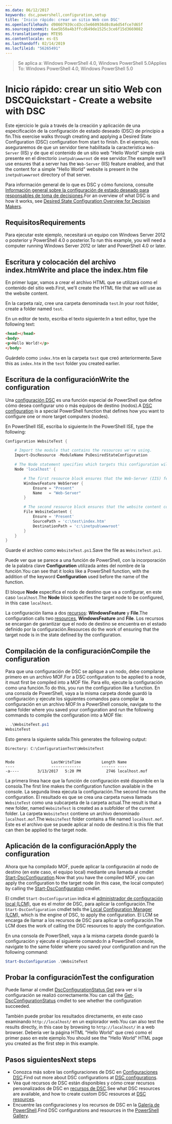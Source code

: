 ```yaml
---
ms.date: 06/12/2017
keywords: dsc,powershell,configuration,setup
title: 'Inicio rápido: crear un sitio Web con DSC'
ms.openlocfilehash: d98607939ccd3cc5e660936d8c0a6d54fce7d65f
ms.sourcegitcommit: 6ae5b50a4b3ffcd649de1525c3ce6f15d3669082
ms.translationtype: MTE95
ms.contentlocale: es-ES
ms.lasthandoff: 02/14/2019
ms.locfileid: "56265491"
---
```

> <span data-ttu-id="18723-103">Se aplica a: Windows PowerShell 4.0, Windows PowerShell 5.0</span><span class="sxs-lookup"><span data-stu-id="18723-103">Applies To: Windows PowerShell 4.0, Windows PowerShell 5.0</span></span>

# <a name="quickstart---create-a-website-with-dsc"></a><span data-ttu-id="18723-104">Inicio rápido: crear un sitio Web con DSC</span><span class="sxs-lookup"><span data-stu-id="18723-104">Quickstart - Create a website with DSC</span></span>

<span data-ttu-id="18723-105">Este ejercicio le guía a través de la creación y aplicación de una especificación de la configuración de estado deseado (DSC) de principio a fin.</span><span class="sxs-lookup"><span data-stu-id="18723-105">This exercise walks through creating and applying a Desired State Configuration (DSC) configuration from start to finish.</span></span>
<span data-ttu-id="18723-106">En el ejemplo, nos aseguraremos de que un servidor tiene habilitada la característica `Web-Server` (IIS) y de que el contenido de un sitio web "Hello World" simple está presente en el directorio `inetpub\wwwroot` de ese servidor.</span><span class="sxs-lookup"><span data-stu-id="18723-106">The example we'll use ensures that a server has the `Web-Server` (IIS) feature enabled, and that the content for a simple "Hello World" website is present in the `inetpub\wwwroot` directory of that server.</span></span>

<span data-ttu-id="18723-107">Para información general de lo que es DSC y cómo funciona, consulte [Información general sobre la configuración de estado deseado para responsables de toma de decisiones](../overview/decisionMaker.md).</span><span class="sxs-lookup"><span data-stu-id="18723-107">For an overview of what DSC is and how it works, see [Desired State Configuration Overview for Decision Makers](../overview/decisionMaker.md).</span></span>

## <a name="requirements"></a><span data-ttu-id="18723-108">Requisitos</span><span class="sxs-lookup"><span data-stu-id="18723-108">Requirements</span></span>

<span data-ttu-id="18723-109">Para ejecutar este ejemplo, necesitará un equipo con Windows Server 2012 o posterior y PowerShell 4.0 o posterior.</span><span class="sxs-lookup"><span data-stu-id="18723-109">To run this example, you will need a computer running Windows Server 2012 or later and PowerShell 4.0 or later.</span></span>

## <a name="write-and-place-the-indexhtm-file"></a><span data-ttu-id="18723-110">Escritura y colocación del archivo index.htm</span><span class="sxs-lookup"><span data-stu-id="18723-110">Write and place the index.htm file</span></span>

<span data-ttu-id="18723-111">En primer lugar, vamos a crear el archivo HTML que se utilizará como el contenido del sitio web.</span><span class="sxs-lookup"><span data-stu-id="18723-111">First, we'll create the HTML file that we will use as the website content.</span></span>

<span data-ttu-id="18723-112">En la carpeta raíz, cree una carpeta denominada `test`.</span><span class="sxs-lookup"><span data-stu-id="18723-112">In your root folder, create a folder named `test`.</span></span>

<span data-ttu-id="18723-113">En un editor de texto, escriba el texto siguiente:</span><span class="sxs-lookup"><span data-stu-id="18723-113">In a text editor, type the following text:</span></span>

```html
<head></head>
<body>
<p>Hello World!</p>
</body>
```

<span data-ttu-id="18723-114">Guárdelo como `index.htm` en la carpeta `test` que creó anteriormente.</span><span class="sxs-lookup"><span data-stu-id="18723-114">Save this as `index.htm` in the `test` folder you created earlier.</span></span>

## <a name="write-the-configuration"></a><span data-ttu-id="18723-115">Escritura de la configuración</span><span class="sxs-lookup"><span data-stu-id="18723-115">Write the configuration</span></span>

<span data-ttu-id="18723-116">Una [configuración DSC](../configurations/configurations.md) es una función especial de PowerShell que define cómo desea configurar uno o más equipos de destino (nodos).</span><span class="sxs-lookup"><span data-stu-id="18723-116">A [DSC configuration](../configurations/configurations.md) is a special PowerShell function that defines how you want to configure one or more target computers (nodes).</span></span>

<span data-ttu-id="18723-117">En PowerShell ISE, escriba lo siguiente:</span><span class="sxs-lookup"><span data-stu-id="18723-117">In the PowerShell ISE, type the following:</span></span>

```powershell
Configuration WebsiteTest {

    # Import the module that contains the resources we're using.
    Import-DscResource -ModuleName PsDesiredStateConfiguration

    # The Node statement specifies which targets this configuration will be applied to.
    Node 'localhost' {

        # The first resource block ensures that the Web-Server (IIS) feature is enabled.
        WindowsFeature WebServer {
            Ensure = "Present"
            Name   = "Web-Server"
        }

        # The second resource block ensures that the website content copied to the website root folder.
        File WebsiteContent {
            Ensure = 'Present'
            SourcePath = 'c:\test\index.htm'
            DestinationPath = 'c:\inetpub\wwwroot'
        }
    }
}
```

<span data-ttu-id="18723-118">Guarde el archivo como `WebsiteTest.ps1`.</span><span class="sxs-lookup"><span data-stu-id="18723-118">Save the file as `WebsiteTest.ps1`.</span></span>

<span data-ttu-id="18723-119">Puede ver que se parece a una función de PowerShell, con la incorporación de la palabra clave **Configuration** utilizada antes del nombre de la función.</span><span class="sxs-lookup"><span data-stu-id="18723-119">You can see that it looks like a PowerShell function, with the addition of the keyword **Configuration** used before the name of the function.</span></span>

<span data-ttu-id="18723-120">El bloque **Node** especifica el nodo de destino que va a configurar, en este caso `localhost`.</span><span class="sxs-lookup"><span data-stu-id="18723-120">The **Node** block specifies the target node to be configured, in this case `localhost`.</span></span>

<span data-ttu-id="18723-121">La configuración llama a dos [recursos](../resources/resources.md): **WindowsFeature** y **File**.</span><span class="sxs-lookup"><span data-stu-id="18723-121">The configuration calls two [resources](../resources/resources.md), **WindowsFeature** and **File**.</span></span>
<span data-ttu-id="18723-122">Los recursos se encargan de garantizar que el nodo de destino se encuentra en el estado definido por la configuración.</span><span class="sxs-lookup"><span data-stu-id="18723-122">Resources do the work of ensuring that the target node is in the state defined by the configuration.</span></span>

## <a name="compile-the-configuration"></a><span data-ttu-id="18723-123">Compilación de la configuración</span><span class="sxs-lookup"><span data-stu-id="18723-123">Compile the configuration</span></span>

<span data-ttu-id="18723-124">Para que una configuración de DSC se aplique a un nodo, debe compilarse primero en un archivo MOF.</span><span class="sxs-lookup"><span data-stu-id="18723-124">For a DSC configuration to be applied to a node, it must first be compiled into a MOF file.</span></span>
<span data-ttu-id="18723-125">Para ello, ejecute la configuración como una función.</span><span class="sxs-lookup"><span data-stu-id="18723-125">To do this, you run the configuration like a function.</span></span>
<span data-ttu-id="18723-126">En una consola de PowerShell, vaya a la misma carpeta donde guardó la configuración y ejecute los siguientes comandos para compilar la configuración en un archivo MOF:</span><span class="sxs-lookup"><span data-stu-id="18723-126">In a PowerShell console, navigate to the same folder where you saved your configuration and run the following commands to compile the configuration into a MOF file:</span></span>

```powershell
. .\WebsiteTest.ps1
WebsiteTest
```

<span data-ttu-id="18723-127">Esto genera la siguiente salida:</span><span class="sxs-lookup"><span data-stu-id="18723-127">This generates the following output:</span></span>

```
Directory: C:\ConfigurationTest\WebsiteTest


Mode                LastWriteTime         Length Name
----                -------------         ------ ----
-a----        3/13/2017   5:20 PM           2746 localhost.mof
```

<span data-ttu-id="18723-128">La primera línea hace que la función de configuración esté disponible en la consola.</span><span class="sxs-lookup"><span data-stu-id="18723-128">The first line makes the configuration function available in the console.</span></span>
<span data-ttu-id="18723-129">La segunda línea ejecuta la configuración.</span><span class="sxs-lookup"><span data-stu-id="18723-129">The second line runs the configuration.</span></span>
<span data-ttu-id="18723-130">El resultado es que se crea una carpeta nueva llamada `WebsiteTest` como una subcarpeta de la carpeta actual.</span><span class="sxs-lookup"><span data-stu-id="18723-130">The result is that a new folder, named `WebsiteTest` is created as a subfolder of the current folder.</span></span>
<span data-ttu-id="18723-131">La carpeta `WebsiteTest` contiene un archivo denominado `localhost.mof`.</span><span class="sxs-lookup"><span data-stu-id="18723-131">The `WebsiteTest` folder contains a file named `localhost.mof`.</span></span>
<span data-ttu-id="18723-132">Este es el archivo que se puede aplicar al nodo de destino.</span><span class="sxs-lookup"><span data-stu-id="18723-132">It is this file that can then be applied to the target node.</span></span>

## <a name="apply-the-configuration"></a><span data-ttu-id="18723-133">Aplicación de la configuración</span><span class="sxs-lookup"><span data-stu-id="18723-133">Apply the configuration</span></span>

<span data-ttu-id="18723-134">Ahora que ha compilado MOF, puede aplicar la configuración al nodo de destino (en este caso, el equipo local) mediante una llamada al cmdlet [Start-DscConfiguration](/powershell/module/psdesiredstateconfiguration/start-dscconfiguration).</span><span class="sxs-lookup"><span data-stu-id="18723-134">Now that you have the compiled MOF, you can apply the configuration to the target node (in this case, the local computer) by calling the [Start-DscConfiguration](/powershell/module/psdesiredstateconfiguration/start-dscconfiguration) cmdlet.</span></span>

<span data-ttu-id="18723-135">El cmdlet `Start-DscConfiguration` indica el [administrador de configuración local (LCM)](../managing-nodes/metaConfig.md), que es el motor de DSC, para aplicar la configuración.</span><span class="sxs-lookup"><span data-stu-id="18723-135">The `Start-DscConfiguration` cmdlet tells the [Local Configuration Manager (LCM)](../managing-nodes/metaConfig.md), which is the engine of DSC, to apply the configuration.</span></span>
<span data-ttu-id="18723-136">El LCM se encarga de llamar a los recursos de DSC para aplicar la configuración.</span><span class="sxs-lookup"><span data-stu-id="18723-136">The LCM does the work of calling the DSC resources to apply the configuration.</span></span>

<span data-ttu-id="18723-137">En una consola de PowerShell, vaya a la misma carpeta donde guardó la configuración y ejecute el siguiente comando:</span><span class="sxs-lookup"><span data-stu-id="18723-137">In a PowerShell console, navigate to the same folder where you saved your configuration and run the following command:</span></span>

```powershell
Start-DscConfiguration .\WebsiteTest
```

## <a name="test-the-configuration"></a><span data-ttu-id="18723-138">Probar la configuración</span><span class="sxs-lookup"><span data-stu-id="18723-138">Test the configuration</span></span>

<span data-ttu-id="18723-139">Puede llamar al cmdlet [DscConfigurationStatus Get](/powershell/module/psdesiredstateconfiguration/get-dscconfigurationstatus) para ver si la configuración se realizó correctamente.</span><span class="sxs-lookup"><span data-stu-id="18723-139">You can call the [Get-DscConfigurationStatus](/powershell/module/psdesiredstateconfiguration/get-dscconfigurationstatus) cmdlet to see whether the configuration succeeded.</span></span>

<span data-ttu-id="18723-140">También puede probar los resultados directamente, en este caso examinando `http://localhost/` en un explorador web.</span><span class="sxs-lookup"><span data-stu-id="18723-140">You can also test the results directly, in this case by browsing to `http://localhost/` in a web browser.</span></span>
<span data-ttu-id="18723-141">Debería ver la página HTML "Hello World" que creó como el primer paso en este ejemplo.</span><span class="sxs-lookup"><span data-stu-id="18723-141">You should see the "Hello World" HTML page you created as the first step in this example.</span></span>

## <a name="next-steps"></a><span data-ttu-id="18723-142">Pasos siguientes</span><span class="sxs-lookup"><span data-stu-id="18723-142">Next steps</span></span>

- <span data-ttu-id="18723-143">Conozca más sobre las configuraciones de DSC en [Configuraciones DSC](../configurations/configurations.md).</span><span class="sxs-lookup"><span data-stu-id="18723-143">Find out more about DSC configurations at [DSC configurations](../configurations/configurations.md).</span></span>
- <span data-ttu-id="18723-144">Vea qué recursos de DSC están disponibles y cómo crear recursos personalizados de DSC en [recursos de DSC](../resources/resources.md).</span><span class="sxs-lookup"><span data-stu-id="18723-144">See what DSC resources are available, and how to create custom DSC resources at [DSC resources](../resources/resources.md).</span></span>
- <span data-ttu-id="18723-145">Encuentre las configuraciones y los recursos de DSC en la [Galería de PowerShell](https://www.powershellgallery.com/).</span><span class="sxs-lookup"><span data-stu-id="18723-145">Find DSC configurations and resources in the [PowerShell Gallery](https://www.powershellgallery.com/).</span></span>
